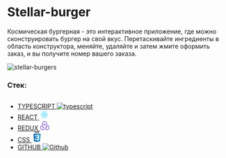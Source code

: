 # Stellar-burger

Космическая бургерная - это интерактивное приложение, где можно сконструировать бургер на свой вкус. Перетаскивайте ингредиенты в область конструктора, меняйте, удаляйте и затем жмите оформить заказ, и вы получите номер вашего заказа.

<img src="https://github.com/G28XYZ/G28XYZ/blob/main/images/Frame_5_1618586219.png" alt="stellar-burgers">

### Стек:

<div style="display:flex; gap: 10px;">
  <ul>
    <li>  <a target="_blank" rel="noopener noreferrer" href="[[https://raw.githubusercontent.com/github/explore/80688e429a7d4ef2fca1e82350fe8e3517d3494d/topics/react/react.png](https://github.com/github/explore/blob/main/topics/typescript/typescript.png)](https://github.com/github/explore/blob/main/topics/typescript/typescript.png)">
TYPESCRIPT
<img src="[[https://raw.githubusercontent.com/github/explore/80688e429a7d4ef2fca1e82350fe8e3517d3494d/topics/react/react.png](https://github.com/github/explore/blob/main/topics/typescript/typescript.png)](https://github.com/github/explore/blob/main/topics/typescript/typescript.png)" alt="typescript" height="22" style="max-width: 100%;"></a></li>
  <li>  <a target="_blank" rel="noopener noreferrer" href="https://raw.githubusercontent.com/github/explore/80688e429a7d4ef2fca1e82350fe8e3517d3494d/topics/react/react.png">
REACT
<img src="https://raw.githubusercontent.com/github/explore/80688e429a7d4ef2fca1e82350fe8e3517d3494d/topics/react/react.png" alt="React" height="22" style="max-width: 100%;"></a></li>
  <li>  <a target="_blank" rel="noopener noreferrer" href="https://raw.githubusercontent.com/github/explore/80688e429a7d4ef2fca1e82350fe8e3517d3494d/topics/redux/redux.png">
    REDUX
  <img src="https://raw.githubusercontent.com/github/explore/80688e429a7d4ef2fca1e82350fe8e3517d3494d/topics/redux/redux.png" alt="React" height="22" style="max-width: 100%;"></a></li>
  <li>  <a target="_blank" rel="noopener noreferrer" href="https://raw.githubusercontent.com/github/explore/80688e429a7d4ef2fca1e82350fe8e3517d3494d/topics/css/css.png">
    CSS
    <img src="https://raw.githubusercontent.com/github/explore/80688e429a7d4ef2fca1e82350fe8e3517d3494d/topics/css/css.png" alt="CSS" height="24" style="max-width: 100%;"></a></li>
  <li>  <a target="_blank" rel="noopener noreferrer" href="https://raw.githubusercontent.com/styled-components/brand/master/styled-components.png">
    GITHUB
    <img src="https://raw.githubusercontent.com/jmnote/z-icons/master/svg/github.svg" alt="Github" height="24" style="max-width: 100%;"></a></li>
  </ul>

  
  
</div>
